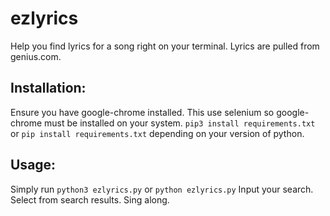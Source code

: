 # ezlyrics
Help you find lyrics for a song right on your terminal. Lyrics are pulled from genius.com.

## Installation:
Ensure you have google-chrome installed. This use selenium so google-chrome must be installed on your system.
`pip3 install requirements.txt` or `pip install requirements.txt` depending on your version of python.

## Usage:
Simply run `python3 ezlyrics.py` or `python ezlyrics.py`
Input your search.
Select from search results.
Sing along.
